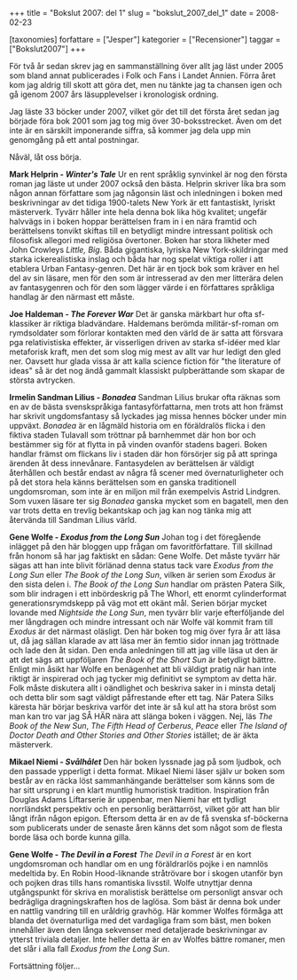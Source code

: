 +++
title = "Bokslut 2007: del 1"
slug = "bokslut_2007_del_1"
date = 2008-02-23

[taxonomies]
forfattare = ["Jesper"]
kategorier = ["Recensioner"]
taggar = ["Bokslut2007"]
+++

För två år sedan skrev jag en sammanställning över allt jag läst under 2005 som bland annat publicerades i Folk och Fans i Landet Annien. Förra året kom jag aldrig till skott att göra det, men nu tänkte jag ta chansen igen och gå igenom 2007 års läsupplevelser i kronologisk ordning.

Jag läste 33 böcker under 2007, vilket gör det till det första året sedan jag började föra bok 2001 som jag tog mig över 30-boksstrecket. Även om det inte är en särskilt imponerande siffra, så kommer jag dela upp min genomgång på ett antal postningar.

Nåväl, låt oss börja.

<strong>Mark Helprin - <em>Winter's Tale</em></strong>
Ur en rent språklig synvinkel är nog den första roman jag läste ut under 2007 också den bästa. Helprin skriver lika bra som någon annan författare som jag någonsin läst och inledningen i boken med beskrivningar av det tidiga 1900-talets New York är ett fantastiskt, lyriskt mästerverk. Tyvärr håller inte hela denna bok lika hög kvalitet; ungefär halvvägs in i boken hoppar berättelsen fram in i en nära framtid och berättelsens tonvikt skiftas till en betydligt mindre intressant politisk och filosofisk allegori med religiösa övertoner.
Boken har stora likheter med John Crowleys <em>Little, Big</em>. Båda gigantiska, lyriska New York-skildringar med starka ickerealistiska inslag och båda har nog spelat viktiga roller i att  etablera Urban Fantasy-genren. Det här är en tjock bok som kräver en hel del av sin läsare, men för den som är intresserad av den mer litterära delen av fantasygenren och för den som lägger värde i en författares språkliga handlag är den närmast ett måste.

<strong>Joe Haldeman - <em>The Forever War</em></strong>
Det är ganska märkbart hur ofta sf-klassiker är riktiga bladvändare. Haldemans berömda militär-sf-roman om rymdsoldater som förlorar kontakten med den värld de är satta att försvara pga relativistiska effekter, är visserligen driven av starka sf-idéer med klar metaforisk kraft, men det som slog mig mest av allt var hur ledigt den gled ner. Oavsett hur glada vissa är att kalla science fiction för "the literature of ideas" så är det nog ändå gammalt klassiskt pulpberättande som skapar de största avtrycken.

<strong>Irmelin Sandman Lilius - <em>Bonadea</em></strong>
Sandman Lilius brukar ofta räknas som en av de bästa svenskspråkiga fantasyförfattarna, men trots att hon främst har skrivit ungdomsfantasy så lyckades jag missa hennes böcker under min uppväxt. <em>Bonadea </em>är en lågmäld historia om en föräldralös flicka i den fiktiva staden Tulavall som tröttnar på barnhemmet där hon bor och bestämmer sig för at flytta in på vinden ovanför stadens bageri. Boken handlar främst om flickans liv i staden där hon försörjer sig på att springa ärenden åt dess innevånare. Fantasydelen av berättelsen är väldigt återhållen och består endast av några få scener med övernaturligheter och på det stora hela känns berättelsen som en ganska traditionell ungdomsroman, som inte är en miljon mil från exempelvis Astrid Lindgren. Som vuxen läsare ter sig <em>Bonadea </em>ganska mycket som en bagatell, men den var trots detta en trevlig bekantskap och jag kan nog tänka mig att återvända till Sandman Lilius värld.

<strong>Gene Wolfe - <em>Exodus from the Long Sun</em></strong>
Johan tog i det föregående inlägget på den här bloggen upp frågan om favoritförfattare. Till skillnad från honom så har jag faktiskt en sådan: Gene Wolfe. Det måste tyvärr här sägas att han inte blivit förlänad denna status tack vare <em>Exodus from the Long Sun</em> eller <em>The Book of the Long Sun</em>, vilken är serien som <em>Exodus </em>är den sista delen i. <em>The Book of the Long Sun</em> handlar om prästen Patera Silk, som blir indragen i ett inbördeskrig på The Whorl, ett enormt cylinderformat generationsrymdskepp på väg mot ett okänt mål. Serien börjar mycket lovande med <em>Nightside the Long Sun</em>, men tyvärr blir varje efterföljande del mer långdragen och mindre intressant och när Wolfe väl kommit fram till <em>Exodus </em>är det närmast oläsligt. Den här boken tog mig över fyra år att läsa ut, då jag sällan klarade av att läsa mer än femtio sidor innan jag tröttnade och lade den åt sidan. Den enda anledningen till att jag ville läsa ut den är att det sägs att uppföljaren <em>The Book of the Short Sun</em> är betydligt bättre.
Enligt min åsikt har Wolfe en benägenhet att bli väldigt pratig när han inte riktigt är inspirerad och jag tycker mig definitivt se symptom av detta här. Folk måste diskutera allt i oändlighet och beskriva saker in i minsta detalj och detta blir som sagt väldigt påfrestande efter ett tag. När Patera Silks käresta här börjar beskriva varför det inte är så kul att ha stora bröst som man kan tro var jag SÅ HÄR nära att slänga boken i väggen.
Nej, läs <em>The Book of the New Sun</em>, <em>The Fifth Head of Cerberus</em>, <em>Peace </em>eller <em>The Island of Doctor Death and Other Stories and Other Stories</em> istället; de är äkta mästerverk.

<strong>Mikael Niemi - <em>Svålhålet</em></strong>
Den här boken lyssnade jag på som ljudbok, och den passade ypperligt i detta format. Mikael Niemi läser själv ur boken som består av en räcka löst sammanhängande berättelser som känns som de har sitt ursprung i en klart muntlig humoristisk tradition. Inspiration från Douglas Adams Liftarserie är uppenbar, men Niemi har ett tydligt norrländskt perspektiv och en personlig berättarröst, vilket gör att han blir långt ifrån någon epigon.
Eftersom detta är en av de få svenska sf-böckerna som publicerats under de senaste åren känns det som något som de flesta borde läsa och borde kunna gilla.

<strong>Gene Wolfe - <em>The Devil in a Forest</em></strong>
<em>The Devil in a Forest</em> är en kort ungdomsroman och handlar om en ung föräldrarlös pojke i en namnlös medeltida by. En Robin Hood-liknande stråtrövare bor i skogen utanför byn och pojken dras tills hans romantiska livsstil. Wolfe utnyttjar denna utgångspunkt för skriva en moralistisk berättelse om personligt ansvar och bedrägliga dragningskraften hos de laglösa.
Som bäst är denna bok under en nattlig vandring till en uråldrig gravhög. Här kommer Wolfes förmåga att blanda det övernaturliga med det vardagliga fram som bäst, men boken innehåller även den långa sekvenser med detaljerade beskrivningar av ytterst triviala detaljer. Inte heller detta är en av Wolfes bättre romaner, men det slår i alla fall <em>Exodus from the Long Sun</em>.

Fortsättning följer...
